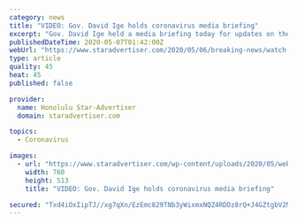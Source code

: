 ```yaml
---
category: news
title: "VIDEO: Gov. David Ige holds coronavirus media briefing"
excerpt: "Gov. David Ige held a media briefing today for updates on the coronavirus outbreak in Hawaii. He was joined by Lt. Gov. Josh Green and Suzanne Case, Chair of the Department of Land and Natural Resources."
publishedDateTime: 2020-05-07T01:42:00Z
webUrl: "https://www.staradvertiser.com/2020/05/06/breaking-news/watch-live-gov-david-ige-holds-daily-coronavirus-media-briefing/"
type: article
quality: 45
heat: 45
published: false

provider:
  name: Honolulu Star-Advertiser
  domain: staradvertiser.com

topics:
  - Coronavirus

images:
  - url: "https://www.staradvertiser.com/wp-content/uploads/2020/05/web1_031720-WEB-Governor-David-Ige.jpg"
    width: 760
    height: 513
    title: "VIDEO: Gov. David Ige holds coronavirus media briefing"

secured: "Txd4iOxIipTJ//xg7qXn/EzEmc829TNb3yWixmxNQZ4RDDz8rQ+J4GZtgbV2MW2IUeuz4SJMLOltvhG+kV9lukvZZwuzJ9bt3GYVx2EjiC6gfa1rFcTRQncr4MiS8elTkYeBKaQNaiFa89ChHh8RXX2m/0CPeqOIo5uw3ObjFTp7cVV/AXqg/2DB+/nvW6uGSkG0UL3Y8RffkPHyFXXfW4ftFl4DRxQGIrlsfmHtluSLq6uECpKoBMGA1L7tYHw33CS6xkrKLl/PkC412nXOgicoy4rNynKw3CPZk8FkjkW3CBe9RplmPF0Zg4wzWclt;sJ/X73qYRKsLMmVCghIwAg=="
---
```


